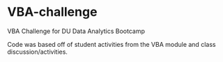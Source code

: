 # VBA-challenge
VBA Challenge for DU Data Analytics Bootcamp

Code was based off of student activities from the VBA module and class discussion/activities.
